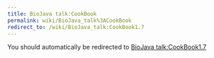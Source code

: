```yaml
---
title: BioJava talk:CookBook
permalink: wiki/BioJava_talk%3ACookBook
redirect_to: /wiki/BioJava_talk:CookBook1.7
---
```


You should automatically be redirected to [BioJava talk:CookBook1.7](/wiki/BioJava_talk:CookBook1.7)
